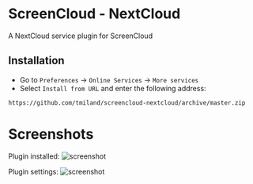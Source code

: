 # ScreenCloud - NextCloud

A NextCloud service plugin for ScreenCloud

## Installation

* Go to `Preferences` -> `Online Services` -> `More services`
* Select `Install from URL` and enter the following address:

```
https://github.com/tmiland/screencloud-nextcloud/archive/master.zip
```
# Screenshots

Plugin installed:
![screenshot](https://raw.githubusercontent.com/tmiland/screencloud-nextcloud/master/Screenshot%20at%2017_56_41.png?raw=true "Plugin installed")

Plugin settings:
![screenshot](https://raw.githubusercontent.com/tmiland/screencloud-nextcloud/master/Screenshot%20at%2018_06_39.png?raw=true "Plugin settings")
